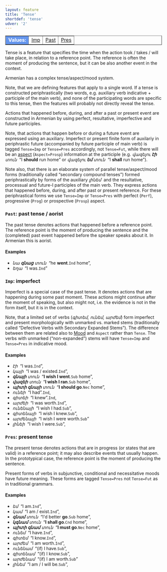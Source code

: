 ```yaml
---
layout: feature
title: 'Tense'
shortdef: 'tense'
udver: '2'
---
```


<table class="typeindex" border="1">
<tr>
  <td style="background-color:cornflowerblue;color:white"><strong>Values:</strong> </td>
  <td><a href="#Imp">Imp</a></td>
  <td><a href="#Past">Past</a></td>
  <td><a href="#Pres">Pres</a></td>
  
</tr>
</table>

Tense is a feature that specifies the time when the action took /
takes / will take place, in relation to a reference point.
The reference is often the moment of producing the sentence,
but it can be also another event in the context.

Armenian has a complex tense/aspect/mood system.

Note, that we are defining features that apply to a single word. If a tense is constructed periphrastically (two words, e.g. auxiliary verb indicative + participle of the main verb), and none of the participating words are specific to this tense, then the features will probably not directly reveal the tense.

Actions that happened before, during, and after a past or present event are constructed in Armenian by using perfect, resultative, imperfective and future participles.

Note, that actions that happen before or during a future event are expressed using an auxiliary. Imperfect or present finite form of auxilariy in periphrastic future (accompanied by future participle of main verb) is tagged `Tense=Imp` or `Tense=Pres` accordingly, not `Tense=Fut`, while there will be an [aspect](Aspect) (`Aspect=Prosp`) information at the participle (e.g. _վազելու <b>էի</b> տուն&nbsp;_ “I <b>should</b> run home” or _վազելու <b>եմ</b> տուն&nbsp;_ “I <b>shall</b> run home”).

Note also, that there is an elaborate system of parallel tense/aspect/mood forms (traditionally called “secondary compound tenses”) formed periphrastically by forms of the auxiliary _լինեմ&nbsp;_ and the resultative, processual and future-I participles of the main verb. They express actions that happened before, during, and after past or present reference. For these periphrastical forms we use `Tense=Imp` or `Tense=Pres` with perfect (`Perf`), progressive (`Prog`) or prospective (`Prosp`) aspect.

### <a name="Past">`Past`</a>: past tense / aorist

The past tense denotes actions that happened before a reference point. The reference point is the moment of producing
the sentence and the (completed) past event happened before the speaker speaks about
it. In Armenian this is aorist.

#### Examples

* _նա <b>գնաց</b> տուն&nbsp;_ “he <b>went</b>.`Ind` home”,
* _եղա&nbsp;_ “I was.`Ind`”

### <a name="Imp">`Imp`</a>: imperfect

Imperfect is a special case of the past tense. It denotes actions that are happening during some past moment. These actions might continue after the moment of speaking, but also might not, i.e. the evidence is not in the form itself, but it is in the context.

Note, that a limited set of verbs (_գիտեմ, ունեմ, արժեմ_) form imperfect and present morphologically with unmarked vs. marked stems (traditionally called “Defective Verbs with Secondary Expanded Stems”). The difference between them are related also to [Mood]() and `Aspect` rather than `Tense`. The verbs with unmarked (“non-expanded”) stems will have `Tense=Imp` and `Tense=Pres` in indicative mood.

#### Examples

* _էի&nbsp;_ “I was.`Ind`”,
* _կայի&nbsp;_ “I was / existed.`Ind`”,
* _<b>գնայի</b> տուն&nbsp;_ “<b>I wish I went</b>.`Sub` home”,
* _<b>վազեի</b> տուն&nbsp;_ “<b>I wish I ran</b>.`Sub` home”,
* _<b>պիտի գնայի</b> տուն&nbsp;_ “<b>I should go</b>.`Nec` home”,
* _ունեի&nbsp;_ “I had”.`Ind`,
* _գիտեի&nbsp;_ “I knew”.`Ind`,
* _արժեի&nbsp;_ “I was worth.`Ind`”,
* _ունենայի&nbsp;_ “I wish I had.`Sub`”,
* _գիտենայի&nbsp;_ “I wish I knew.`Sub`”,
* _արժենայի&nbsp;_ “I wish I were worth.`Sub`”
* _լինեի&nbsp;_ “I wish I were.`Sub`”,

### <a name="Pres">`Pres`</a>: present tense

The present tense denotes actions that are in progress (or states that
are valid) in a reference point; it may also describe events that usually
happen. In the prototypical case, the reference point is the moment of producing
the sentence.

Present forms of verbs in subjunctive, conditional and necessitative moods have future meaning. These forms are tagged `Tense=Pres` not `Tense=Fut` as in traditional grammars.

#### Examples

* _եմ&nbsp;_ “I am.`Ind`”,
* _կամ&nbsp;_ “I am / exist.`Ind`”,
* _<b>գնամ</b> տուն&nbsp;_ “I'd better <b>go</b>.`Sub` home”,
* _<b>կգնամ</b> տուն&nbsp;_ “<b>I shall go</b>.`Cnd` home”,
* _<b>պիտի գնամ</b> տուն&nbsp;_ “<b>I must go</b>.`Nec` home”,
* _ունեմ&nbsp;_ “I have.`Ind`”,
* _գիտեմ&nbsp;_ “I know.`Ind`”,
* _արժեմ&nbsp;_ “I am worth.`Ind`”,
* _ունենամ&nbsp;_ “(if) I have.`Sub`”,
* _գիտենամ&nbsp;_ “(if) I know.`Sub`”,
* _արժենամ&nbsp;_ “(if) I am worth.`Sub`”
* _լինեմ&nbsp;_ “I am / I will be.`Sub`”,
<!-- Interlanguage links updated So kvě 14 19:02:41 CEST 2022 -->
